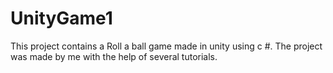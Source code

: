 # UnityGame1
 This project contains a Roll a ball game made in unity using c #. The project was made by me with the help of several tutorials.
